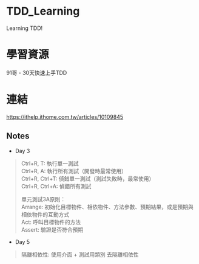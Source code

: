 # TDD_Learning
Learning TDD!

# 學習資源
91哥 - 30天快速上手TDD

# 連結
https://ithelp.ithome.com.tw/articles/10109845

## Notes
* Day 3  
> Ctrl+R, T: 執行單一測試  
> Ctrl+R, A: 執行所有測試（開發時最常使用）  
> Ctrl+R, Ctrl+T: 偵錯單一測試（測試失敗時，最常使用）  
> Ctrl+R, Ctrl+A: 偵錯所有測試  
> 
> 單元測試3A原則：  
> Arrange: 初始化目標物件、相依物件、方法參數、預期結果，或是預期與相依物件的互動方式  
> Act: 呼叫目標物件的方法  
> Assert: 驗證是否符合預期  

* Day 5  
> 隔離相依性: 使用介面 + 測試用類別 去隔離相依性  